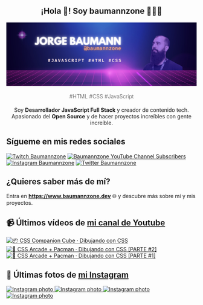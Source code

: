 <p align="center">
   <h2 align="center">¡Hola 👋! Soy baumannzone 👨🏻‍💻</h2>
   <img align="center" src="img/header.png" />
   <h4 align="center" style="font-weight: 300; color: #555;">#HTML #CSS #JavaScript</h4>
</p>

<p align="center" style="margin-bottom: 20px">Soy <strong>Desarrollador JavaScript Full Stack</strong> y creador de contenido tech.
<br/>
Apasionado del <strong>Open Source</strong> y de hacer proyectos increíbles con gente increíble.
</p>

## Sígueme en mis redes sociales

[![Twitch Baumannzone](https://img.shields.io/twitch/status/baumannzone?style=social)](https://twitch.tv/baumannzone)
[![Baumannzone YouTube Channel Subscribers](https://img.shields.io/youtube/channel/subscribers/UCTTj5ztXnGeDRPFVsBp7VMA?style=social)](https://youtube.com/rambitojs)
[![Instagram Baumannzone](https://img.shields.io/badge/Baumannzone--_.svg?label=Instagram&style=social&logo=instagram)](https://instagram.com/baumannzone)
[![Twitter Baumannzone](https://img.shields.io/twitter/follow/Baumannzone?label=Twitter&style=social)](https://twitter.com/baumannzone)

## ¿Quieres saber más de mí?

Entra en **https://www.baumannzone.dev** 🌐 y descubre más sobre mí y mis proyectos.

## 📹 Últimos vídeos de [mi canal de Youtube](https://youtube.com/rambitojs?sub_confirmation=1)


<a href='https://youtu.be/W6xwoSJahA0' target='_blank'>
  <img width='30%' src='https://img.youtube.com/vi/W6xwoSJahA0/mqdefault.jpg' alt='📦 CSS Companion Cube · Dibujando con CSS' />
</a>
<a href='https://youtu.be/9C3NXVXewH8' target='_blank'>
  <img width='30%' src='https://img.youtube.com/vi/9C3NXVXewH8/mqdefault.jpg' alt='👾 CSS Arcade + Pacman · Dibujando con CSS [PARTE #2]' />
</a>
<a href='https://youtu.be/2ahqLdgkSxA' target='_blank'>
  <img width='30%' src='https://img.youtube.com/vi/2ahqLdgkSxA/mqdefault.jpg' alt='👾 CSS Arcade + Pacman · Dibujando con CSS [PARTE #1]' />
</a>

## 📸 Últimas fotos de [mi Instagram](https://instagram.com/baumannzone)


<a href='https://instagram.com/p/C4KweolN6dc' target='_blank'>
  <img width='20%' src='https://instagram.fiev17-1.fna.fbcdn.net/v/t51.29350-15/431756917_1178309220209397_2018929003959921386_n.jpg?stp=dst-jpg_e35_s1080x1080&_nc_ht=instagram.fiev17-1.fna.fbcdn.net&_nc_cat=109&_nc_ohc=x-NrLoXMdqsAX8dYBsM&edm=APU89FABAAAA&ccb=7-5&ig_cache_key=MzMxNzY3NzI4NjkwMjcwMzk2NA%3D%3D.2-ccb7-5&oh=00_AfDlJTB1Wd_26BU09LR9gnDiEwO7Id1K0Nx74W60VCTNow&oe=65ED5E73&_nc_sid=bc0c2c' alt='Instagram photo' />
</a>
<a href='https://instagram.com/p/C4G-xkyNOr-' target='_blank'>
  <img width='20%' src='https://instagram.fiev17-1.fna.fbcdn.net/v/t51.29350-15/431309481_3703533199924070_3038661986011944661_n.jpg?stp=dst-jpg_e35_p1080x1080_sh0.08&_nc_ht=instagram.fiev17-1.fna.fbcdn.net&_nc_cat=102&_nc_ohc=ejfzCGwCf-kAX-19Kz9&edm=APU89FABAAAA&ccb=7-5&oh=00_AfCtIwkRunoc0N-cSFTNA-urH6bmttX6oggrogG8YU8baA&oe=65E9D620&_nc_sid=bc0c2c' alt='Instagram photo' />
</a>
<a href='https://instagram.com/p/C35kiFWtXa5' target='_blank'>
  <img width='20%' src='https://instagram.fiev17-2.fna.fbcdn.net/v/t51.29350-15/431687936_232388246620511_2037523429496362403_n.jpg?stp=dst-jpg_e35_p1080x1080_sh0.08&_nc_ht=instagram.fiev17-2.fna.fbcdn.net&_nc_cat=111&_nc_ohc=ACTTwG27xS0AX94wdjP&edm=APU89FABAAAA&ccb=7-5&oh=00_AfBb7AXrR_GzmhvTHtujF7z7GgWDdLYfnSR5NNuZvM5UIw&oe=65EA250C&_nc_sid=bc0c2c' alt='Instagram photo' />
</a>
<a href='https://instagram.com/p/C31BnokNw77' target='_blank'>
  <img width='20%' src='https://instagram.fiev17-2.fna.fbcdn.net/v/t51.29350-15/430034065_796286262539929_5339521650548930021_n.jpg?stp=dst-jpg_e35_s1080x1080&_nc_ht=instagram.fiev17-2.fna.fbcdn.net&_nc_cat=101&_nc_ohc=bHrks8JS8G8AX_wwPYi&edm=APU89FABAAAA&ccb=7-5&ig_cache_key=MzMxMTU2MDIyMjY2NDIzMjY5OQ%3D%3D.2-ccb7-5&oh=00_AfB1ByJN_7NfDdZ8jp-Cq03Fs_iOtrVa7duHJg5P2LEGdA&oe=65EDED56&_nc_sid=bc0c2c' alt='Instagram photo' />
</a>
